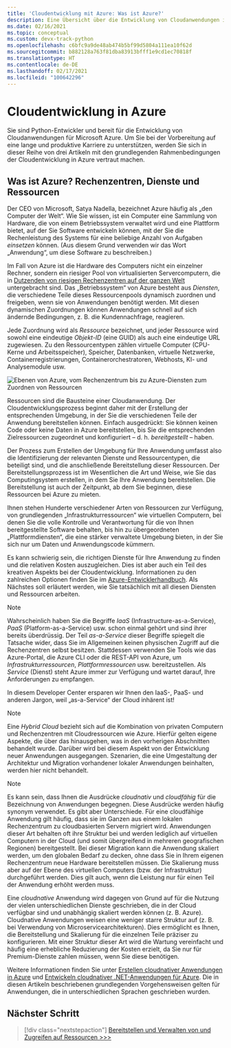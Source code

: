 ```yaml
---
title: 'Cloudentwicklung mit Azure: Was ist Azure?'
description: Eine Übersicht über die Entwicklung von Cloudanwendungen in Microsoft Azure, beginnend mit der Beziehung zwischen Rechenzentren, Diensten und Ressourcen.
ms.date: 02/16/2021
ms.topic: conceptual
ms.custom: devx-track-python
ms.openlocfilehash: c6bfc9a9de48ab474b5bf99d5804a111ea10f62d
ms.sourcegitcommit: b882128a763f81dba83913bfff1e9cd1ec70818f
ms.translationtype: HT
ms.contentlocale: de-DE
ms.lasthandoff: 02/17/2021
ms.locfileid: "100642296"
---
```

# <a name="cloud-development-on-azure"></a>Cloudentwicklung in Azure

Sie sind Python-Entwickler und bereit für die Entwicklung von Cloudanwendungen für Microsoft Azure. Um Sie bei der Vorbereitung auf eine lange und produktive Karriere zu unterstützen, werden Sie sich in dieser Reihe von drei Artikeln mit den grundlegenden Rahmenbedingungen der Cloudentwicklung in Azure vertraut machen.

## <a name="what-is-azure-data-centers-services-and-resources"></a>Was ist Azure? Rechenzentren, Dienste und Ressourcen

Der CEO von Microsoft, Satya Nadella, bezeichnet Azure häufig als „den Computer der Welt“. Wie Sie wissen, ist ein Computer eine Sammlung von Hardware, die von einem Betriebssystem verwaltet wird und eine Plattform bietet, auf der Sie Software entwickeln können, mit der Sie die Rechenleistung des Systems für eine beliebige Anzahl von Aufgaben *einsetzen* können. (Aus diesem Grund verwenden wir das Wort „Anwendung“, um diese Software zu beschreiben.)

Im Fall von Azure ist die Hardware des Computers nicht ein einzelner Rechner, sondern ein riesiger Pool von virtualisierten Servercomputern, die in [Dutzenden von riesigen Rechenzentren auf der ganzen Welt](https://azure.microsoft.com/global-infrastructure/regions/) untergebracht sind. Das „Betriebssystem“ von Azure besteht aus *Diensten*, die verschiedene Teile dieses Ressourcenpools dynamisch zuordnen und freigeben, wenn sie von Anwendungen benötigt werden. Mit diesen dynamischen Zuordnungen können Anwendungen schnell auf sich ändernde Bedingungen, z. B. die Kundennachfrage, reagieren.

Jede Zuordnung wird als *Ressource* bezeichnet, und jeder Ressource wird sowohl eine eindeutige *Objekt-ID* (eine GUID) als auch eine eindeutige URL zugewiesen. Zu den Ressourcentypen zählen virtuelle Computer (CPU-Kerne und Arbeitsspeicher), Speicher, Datenbanken, virtuelle Netzwerke, Containerregistrierungen, Containerorchestratoren, Webhosts, KI- und Analysemodule usw.

![Ebenen von Azure, vom Rechenzentrum bis zu Azure-Diensten zum Zuordnen von Ressourcen](media/cloud-development/azure-layers.png)

Ressourcen sind die Bausteine einer Cloudanwendung. Der Cloudentwicklungsprozess beginnt daher mit der Erstellung der entsprechenden Umgebung, in der Sie die verschiedenen Teile der Anwendung bereitstellen können. Einfach ausgedrückt: Sie können keinen Code oder keine Daten in Azure bereitstellen, bis Sie die entsprechenden Zielressourcen zugeordnet und konfiguriert – d. h. *bereitgestellt* – haben.

Der Prozess zum Erstellen der Umgebung für Ihre Anwendung umfasst also die Identifizierung der relevanten Dienste und Ressourcentypen, die beteiligt sind, und die anschließende Bereitstellung dieser Ressourcen. Der Bereitstellungsprozess ist im Wesentlichen die Art und Weise, wie Sie das Computingsystem erstellen, in dem Sie Ihre Anwendung bereitstellen. Die Bereitstellung ist auch der Zeitpunkt, ab dem Sie beginnen, diese Ressourcen bei Azure zu mieten.

Ihnen stehen Hunderte verschiedener Arten von Ressourcen zur Verfügung, von grundlegenden „Infrastrukturressourcen“ wie virtuellen Computern, bei denen Sie die volle Kontrolle und Verantwortung für die von Ihnen bereitgestellte Software behalten, bis hin zu übergeordneten „Plattformdiensten“, die eine stärker verwaltete Umgebung bieten, in der Sie sich nur um Daten und Anwendungscode kümmern.

Es kann schwierig sein, die richtigen Dienste für Ihre Anwendung zu finden und die relativen Kosten auszugleichen. Dies ist aber auch ein Teil des kreativen Aspekts bei der Cloudentwicklung. Informationen zu den zahlreichen Optionen finden Sie im [Azure-Entwicklerhandbuch](/azure/guides/developer/azure-developer-guide). Als Nächstes soll erläutert werden, wie Sie tatsächlich mit all diesen Diensten und Ressourcen arbeiten.

> [!NOTE]
> Wahrscheinlich haben Sie die Begriffe *IaaS* (Infrastructure-as-a-Service), *PaaS* (Platform-as-a-Service) usw. schon einmal gehört und sind ihrer bereits überdrüssig. Der Teil *as-a-Service* dieser Begriffe spiegelt die Tatsache wider, dass Sie im Allgemeinen keinen physischen Zugriff auf die Rechenzentren selbst besitzen. Stattdessen verwenden Sie Tools wie das Azure-Portal, die Azure CLI oder die REST-API von Azure, um *Infrastrukturressourcen*, *Plattformressourcen* usw. bereitzustellen. Als *Service* (Dienst) steht Azure immer zur Verfügung und wartet darauf, Ihre Anforderungen zu empfangen.
>
> In diesem Developer Center ersparen wir Ihnen den IaaS-, PaaS- und anderen Jargon, weil „as-a-Service“ der Cloud inhärent ist!

> [!NOTE]
> Eine *Hybrid Cloud* bezieht sich auf die Kombination von privaten Computern und Rechenzentren mit Cloudressourcen wie Azure. Hierfür gelten eigene Aspekte, die über das hinausgehen, was in den vorherigen Abschnitten behandelt wurde. Darüber wird bei diesem Aspekt von der Entwicklung neuer Anwendungen ausgegangen. Szenarien, die eine Umgestaltung der Architektur und Migration vorhandener lokaler Anwendungen beinhalten, werden hier nicht behandelt.

> [!NOTE]
> Es kann sein, dass Ihnen die Ausdrücke *cloudnativ* und *cloudfähig* für die Bezeichnung von Anwendungen begegnen. Diese Ausdrücke werden häufig synonym verwendet. Es gibt aber Unterschiede. Für eine cloudfähige Anwendung gilt häufig, dass sie im Ganzen aus einem lokalen Rechenzentrum zu cloudbasierten Servern migriert wird. Anwendungen dieser Art behalten oft ihre Struktur bei und werden lediglich auf virtuellen Computern in der Cloud (und somit übergreifend in mehreren geografischen Regionen) bereitgestellt. Bei dieser Migration kann die Anwendung skaliert werden, um den globalen Bedarf zu decken, ohne dass Sie in Ihrem eigenen Rechenzentrum neue Hardware bereitstellen müssen. Die Skalierung muss aber auf der Ebene des virtuellen Computers (bzw. der Infrastruktur) durchgeführt werden. Dies gilt auch, wenn die Leistung nur für einen Teil der Anwendung erhöht werden muss.
>
> Eine *cloudnative* Anwendung wird dagegen von Grund auf für die Nutzung der vielen unterschiedlichen Dienste geschrieben, die in der Cloud verfügbar sind und unabhängig skaliert werden können (z. B. Azure). Cloudnative Anwendungen weisen eine weniger starre Struktur auf (z. B. bei Verwendung von Microservicearchitekturen). Dies ermöglicht es Ihnen, die Bereitstellung und Skalierung für die einzelnen Teile präziser zu konfigurieren. Mit einer Struktur dieser Art wird die Wartung vereinfacht und häufig eine erhebliche Reduzierung der Kosten erzielt, da Sie nur für Premium-Dienste zahlen müssen, wenn Sie diese benötigen.
>
> Weitere Informationen finden Sie unter [Erstellen cloudnativer Anwendungen in Azure](https://azure.microsoft.com/overview/cloudnative/) und [Entwickeln cloudnativer .NET-Anwendungen für Azure](/dotnet/architecture/cloud-native/). Die in diesen Artikeln beschriebenen grundlegenden Vorgehensweisen gelten für Anwendungen, die in unterschiedlichen Sprachen geschrieben wurden.

## <a name="next-step"></a>Nächster Schritt

> [!div class="nextstepaction"]
> [Bereitstellen und Verwalten von und Zugreifen auf Ressourcen >>>](cloud-development-provisioning.md)
